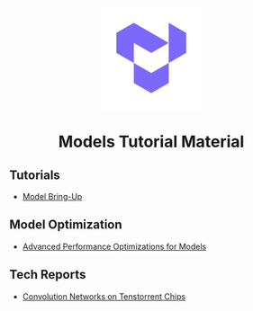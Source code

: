 <div align="center">

<img src="https://github.com/tenstorrent/tt-metal/blob/main/docs/source/common/images/favicon.png" width="180" height="180" />

<h1>

Models Tutorial Material

</h1>
</div>

## Tutorials
- [Model Bring-Up](https://github.com/tenstorrent/tt-metal/blob/main/models/model_bring_up.md)

## Model Optimization
- [Advanced Performance Optimizations for Models](https://github.com/tenstorrent/tt-metal/blob/main/tech_reports/AdvancedPerformanceOptimizationsForModels/AdvancedPerformanceOptimizationsForModels.md)

## Tech Reports
- [Convolution Networks on Tenstorrent Chips](https://github.com/tenstorrent/tt-metal/blob/main/tech_reports/CNNs/ttcnn.md)
